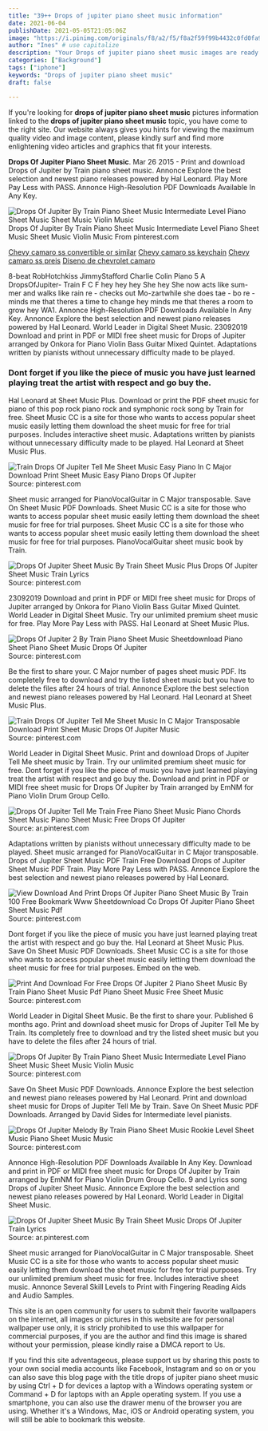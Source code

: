 ```yaml
---
title: "39++ Drops of jupiter piano sheet music information"
date: 2021-06-04
publishDate: 2021-05-05T21:05:06Z
image: "https://i.pinimg.com/originals/f8/a2/f5/f8a2f59f99b4432c0fd0fa9b36ad9360.jpg"
author: "Ines" # use capitalize
description: "Your Drops of jupiter piano sheet music images are ready in this website. Drops of jupiter piano sheet music are a topic that is being searched for and liked by netizens now. You can Find and Download the Drops of jupiter piano sheet music files here. Find and Download all free vectors."
categories: ["Background"]
tags: ["iphone"]
keywords: "Drops of jupiter piano sheet music"
draft: false

---
```


If you're looking for **drops of jupiter piano sheet music** pictures information linked to the **drops of jupiter piano sheet music** topic, you have come to the right  site.  Our website always  gives you  hints  for viewing  the maximum  quality video and image  content, please kindly surf and find more enlightening video articles and graphics  that fit your interests.

**Drops Of Jupiter Piano Sheet Music**. Mar 26 2015 - Print and download Drops of Jupiter by Train piano sheet music. Annonce Explore the best selection and newest piano releases powered by Hal Leonard. Play More Pay Less with PASS. Annonce High-Resolution PDF Downloads Available In Any Key.

![Drops Of Jupiter By Train Piano Sheet Music Intermediate Level Piano Sheet Music Sheet Music Violin Music](https://i.pinimg.com/originals/2d/4f/42/2d4f425597f4c9b46642aabb54709f9b.jpg "Drops Of Jupiter By Train Piano Sheet Music Intermediate Level Piano Sheet Music Sheet Music Violin Music")
Drops Of Jupiter By Train Piano Sheet Music Intermediate Level Piano Sheet Music Sheet Music Violin Music From pinterest.com

[Chevy camaro ss convertible or similar](/chevy-camaro-ss-convertible-or-similar/)
[Chevy camaro ss keychain](/chevy-camaro-ss-keychain/)
[Chevy camaro ss preis](/chevy-camaro-ss-preis/)
[Diseno de chevrolet camaro](/diseno-de-chevrolet-camaro/)

8-beat RobHotchkiss JimmyStafford Charlie Colin Piano 5 A DropsOfJupiter- Train F C F hey hey hey She hey She now acts like sum-mer and walks like rain re - checks out Mo-zartwhile she does tae - bo re - minds me that theres a time to change hey minds me that theres a room to grow hey WA1. Annonce High-Resolution PDF Downloads Available In Any Key. Annonce Explore the best selection and newest piano releases powered by Hal Leonard. World Leader in Digital Sheet Music. 23092019 Download and print in PDF or MIDI free sheet music for Drops of Jupiter arranged by Onkora for Piano Violin Bass Guitar Mixed Quintet. Adaptations written by pianists without unnecessary difficulty made to be played.

### Dont forget if you like the piece of music you have just learned playing treat the artist with respect and go buy the.

Hal Leonard at Sheet Music Plus. Download or print the PDF sheet music for piano of this pop rock piano rock and symphonic rock song by Train for free. Sheet Music CC is a site for those who wants to access popular sheet music easily letting them download the sheet music for free for trial purposes. Includes interactive sheet music. Adaptations written by pianists without unnecessary difficulty made to be played. Hal Leonard at Sheet Music Plus.


![Train Drops Of Jupiter Tell Me Sheet Music Easy Piano In C Major Download Print Sheet Music Easy Piano Drops Of Jupiter](https://i.pinimg.com/originals/ba/5b/98/ba5b984e01d57bd8228700fc56edde07.gif "Train Drops Of Jupiter Tell Me Sheet Music Easy Piano In C Major Download Print Sheet Music Easy Piano Drops Of Jupiter")
Source: pinterest.com

Sheet music arranged for PianoVocalGuitar in C Major transposable. Save On Sheet Music PDF Downloads. Sheet Music CC is a site for those who wants to access popular sheet music easily letting them download the sheet music for free for trial purposes. Sheet Music CC is a site for those who wants to access popular sheet music easily letting them download the sheet music for free for trial purposes. PianoVocalGuitar sheet music book by Train.

![Drops Of Jupiter Sheet Music By Train Sheet Music Plus Drops Of Jupiter Sheet Music Train Lyrics](https://i.pinimg.com/originals/e0/ca/4a/e0ca4a0913b0a6a71ca75e10d9c34e5a.jpg "Drops Of Jupiter Sheet Music By Train Sheet Music Plus Drops Of Jupiter Sheet Music Train Lyrics")
Source: pinterest.com

23092019 Download and print in PDF or MIDI free sheet music for Drops of Jupiter arranged by Onkora for Piano Violin Bass Guitar Mixed Quintet. World Leader in Digital Sheet Music. Try our unlimited premium sheet music for free. Play More Pay Less with PASS. Hal Leonard at Sheet Music Plus.

![Drops Of Jupiter 2 By Train Piano Sheet Music Sheetdownload Piano Sheet Piano Sheet Music Drops Of Jupiter](https://i.pinimg.com/474x/97/aa/56/97aa56928f89cbd8f211872e75d0139b.jpg "Drops Of Jupiter 2 By Train Piano Sheet Music Sheetdownload Piano Sheet Piano Sheet Music Drops Of Jupiter")
Source: pinterest.com

Be the first to share your. C Major number of pages sheet music PDF. Its completely free to download and try the listed sheet music but you have to delete the files after 24 hours of trial. Annonce Explore the best selection and newest piano releases powered by Hal Leonard. Hal Leonard at Sheet Music Plus.

![Train Drops Of Jupiter Tell Me Sheet Music In C Major Transposable Download Print Sheet Music Drops Of Jupiter Music](https://i.pinimg.com/originals/71/e8/17/71e8172f30f25ecdfd7ff9f580d5374d.gif "Train Drops Of Jupiter Tell Me Sheet Music In C Major Transposable Download Print Sheet Music Drops Of Jupiter Music")
Source: pinterest.com

World Leader in Digital Sheet Music. Print and download Drops of Jupiter Tell Me sheet music by Train. Try our unlimited premium sheet music for free. Dont forget if you like the piece of music you have just learned playing treat the artist with respect and go buy the. Download and print in PDF or MIDI free sheet music for Drops Of Jupiter by Train arranged by EmNM for Piano Violin Drum Group Cello.

![Drops Of Jupiter Tell Me Train Free Piano Sheet Music Piano Chords Sheet Music Piano Sheet Music Free Drops Of Jupiter](https://i.pinimg.com/originals/83/e1/b5/83e1b563c2d60f2ec34d25fb78b8649b.jpg "Drops Of Jupiter Tell Me Train Free Piano Sheet Music Piano Chords Sheet Music Piano Sheet Music Free Drops Of Jupiter")
Source: ar.pinterest.com

Adaptations written by pianists without unnecessary difficulty made to be played. Sheet music arranged for PianoVocalGuitar in C Major transposable. Drops of Jupiter Sheet Music PDF Train Free Download Drops of Jupiter Sheet Music PDF Train. Play More Pay Less with PASS. Annonce Explore the best selection and newest piano releases powered by Hal Leonard.

![View Download And Print Drops Of Jupiter Piano Sheet Music By Train 100 Free Bookmark Www Sheetdownload Co Drops Of Jupiter Piano Sheet Sheet Music Pdf](https://i.pinimg.com/originals/70/42/bd/7042bd54de881c3f0809d807326e8609.jpg "View Download And Print Drops Of Jupiter Piano Sheet Music By Train 100 Free Bookmark Www Sheetdownload Co Drops Of Jupiter Piano Sheet Sheet Music Pdf")
Source: pinterest.com

Dont forget if you like the piece of music you have just learned playing treat the artist with respect and go buy the. Hal Leonard at Sheet Music Plus. Save On Sheet Music PDF Downloads. Sheet Music CC is a site for those who wants to access popular sheet music easily letting them download the sheet music for free for trial purposes. Embed on the web.

![Print And Download For Free Drops Of Jupiter 2 Piano Sheet Music By Train Piano Sheet Music Pdf Piano Sheet Music Free Sheet Music](https://i.pinimg.com/474x/d5/a2/6a/d5a26a8e9dc8b5130d20dd587de805d7.jpg "Print And Download For Free Drops Of Jupiter 2 Piano Sheet Music By Train Piano Sheet Music Pdf Piano Sheet Music Free Sheet Music")
Source: pinterest.com

World Leader in Digital Sheet Music. Be the first to share your. Published 6 months ago. Print and download sheet music for Drops of Jupiter Tell Me by Train. Its completely free to download and try the listed sheet music but you have to delete the files after 24 hours of trial.

![Drops Of Jupiter By Train Piano Sheet Music Intermediate Level Piano Sheet Music Sheet Music Violin Music](https://i.pinimg.com/originals/2d/4f/42/2d4f425597f4c9b46642aabb54709f9b.jpg "Drops Of Jupiter By Train Piano Sheet Music Intermediate Level Piano Sheet Music Sheet Music Violin Music")
Source: pinterest.com

Save On Sheet Music PDF Downloads. Annonce Explore the best selection and newest piano releases powered by Hal Leonard. Print and download sheet music for Drops of Jupiter Tell Me by Train. Save On Sheet Music PDF Downloads. Arranged by David Sides for Intermediate level pianists.

![Drops Of Jupiter Melody By Train Piano Sheet Music Rookie Level Sheet Music Piano Sheet Music Music](https://i.pinimg.com/originals/ee/2d/d9/ee2dd9c734ef4f7f3b0e122e29cc33c0.jpg "Drops Of Jupiter Melody By Train Piano Sheet Music Rookie Level Sheet Music Piano Sheet Music Music")
Source: pinterest.com

Annonce High-Resolution PDF Downloads Available In Any Key. Download and print in PDF or MIDI free sheet music for Drops Of Jupiter by Train arranged by EmNM for Piano Violin Drum Group Cello. 9 and Lyrics song Drops of Jupiter Sheet Music. Annonce Explore the best selection and newest piano releases powered by Hal Leonard. World Leader in Digital Sheet Music.

![Drops Of Jupiter Sheet Music By Train Sheet Music Drops Of Jupiter Train Lyrics](https://i.pinimg.com/originals/f8/a2/f5/f8a2f59f99b4432c0fd0fa9b36ad9360.jpg "Drops Of Jupiter Sheet Music By Train Sheet Music Drops Of Jupiter Train Lyrics")
Source: ar.pinterest.com

Sheet music arranged for PianoVocalGuitar in C Major transposable. Sheet Music CC is a site for those who wants to access popular sheet music easily letting them download the sheet music for free for trial purposes. Try our unlimited premium sheet music for free. Includes interactive sheet music. Annonce Several Skill Levels to Print with Fingering Reading Aids and Audio Samples.

This site is an open community for users to submit their favorite wallpapers on the internet, all images or pictures in this website are for personal wallpaper use only, it is stricly prohibited to use this wallpaper for commercial purposes, if you are the author and find this image is shared without your permission, please kindly raise a DMCA report to Us.

If you find this site adventageous, please support us by sharing this posts to your own social media accounts like Facebook, Instagram and so on or you can also save this blog page with the title drops of jupiter piano sheet music by using Ctrl + D for devices a laptop with a Windows operating system or Command + D for laptops with an Apple operating system. If you use a smartphone, you can also use the drawer menu of the browser you are using. Whether it's a Windows, Mac, iOS or Android operating system, you will still be able to bookmark this website.
